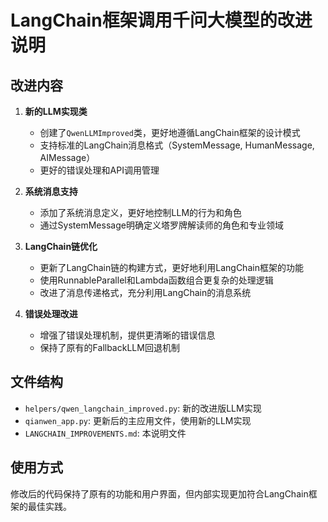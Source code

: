 # LangChain框架调用千问大模型的改进说明

## 改进内容

1. **新的LLM实现类**
   - 创建了`QwenLLMImproved`类，更好地遵循LangChain框架的设计模式
   - 支持标准的LangChain消息格式（SystemMessage, HumanMessage, AIMessage）
   - 更好的错误处理和API调用管理

2. **系统消息支持**
   - 添加了系统消息定义，更好地控制LLM的行为和角色
   - 通过SystemMessage明确定义塔罗牌解读师的角色和专业领域

3. **LangChain链优化**
   - 更新了LangChain链的构建方式，更好地利用LangChain框架的功能
   - 使用RunnableParallel和Lambda函数组合更复杂的处理逻辑
   - 改进了消息传递格式，充分利用LangChain的消息系统

4. **错误处理改进**
   - 增强了错误处理机制，提供更清晰的错误信息
   - 保持了原有的FallbackLLM回退机制

## 文件结构

- `helpers/qwen_langchain_improved.py`: 新的改进版LLM实现
- `qianwen_app.py`: 更新后的主应用文件，使用新的LLM实现
- `LANGCHAIN_IMPROVEMENTS.md`: 本说明文件

## 使用方式

修改后的代码保持了原有的功能和用户界面，但内部实现更加符合LangChain框架的最佳实践。